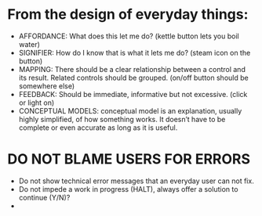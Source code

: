 
# From the design of everyday things:
- AFFORDANCE: What does this let me do? (kettle button lets you boil water)
- SIGNIFIER: How do I know that is what it lets me do? (steam icon on the button)
- MAPPING: There should be a clear relationship between a control and its result. Related controls should be grouped.  (on/off button should be somewhere else)
- FEEDBACK: Should be immediate, informative but not excessive. (click or light on)
- CONCEPTUAL MODELS: conceptual model is an explanation, usually highly simplified, of how something works. It doesn’t have to be complete or even accurate as long as it is useful. 

# DO NOT BLAME USERS FOR ERRORS
- Do not show technical error messages that an everyday user can not fix.
- Do not impede a work in progress (HALT), always offer a solution to continue (Y/N)?
- 

